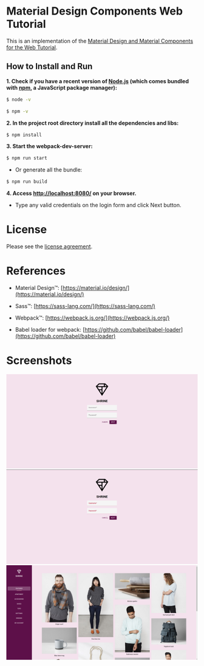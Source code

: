 # Material Design Components Web Tutorial

This is an implementation of the [Material Design and Material Components for the Web Tutorial](https://material.io/collections/developer-tutorials/#web).

## How to Install and Run

**1. Check if you have a recent version of [Node.js](https://nodejs.org/) (which comes bundled with [npm](https://www.npmjs.com/), a JavaScript package manager):**

```bash
$ node -v
```

```bash
$ npm -v
```

**2. In the project root directory install all the dependencies and libs:**

```bash
$ npm install
```

**3. Start the webpack-dev-server:**

```bash
$ npm run start
```

- Or generate all the bundle:

```bash
$ npm run build
```

**4. Access [http://localhost:8080/](http://localhost:8080/) on your browser.**

- Type any valid credentials on the login form and click Next button.

# License

Please see the [license
agreement](https://github.com/julianomacielferreira/mdc-web-tutorial/blob/master/LICENSE).

# References

- Material Design&trade;: [https://material.io/design/](https://material.io/design/)

- Sass&trade;: [https://sass-lang.com/](https://sass-lang.com/)

- Webpack&trade;: [https://webpack.js.org/](https://webpack.js.org/)

- Babel loader for webpack: [https://github.com/babel/babel-loader](https://github.com/babel/babel-loader)

# Screenshots

![](assets/screenshots/1.png)
![](assets/screenshots/2.png)
![](assets/screenshots/3.png)
